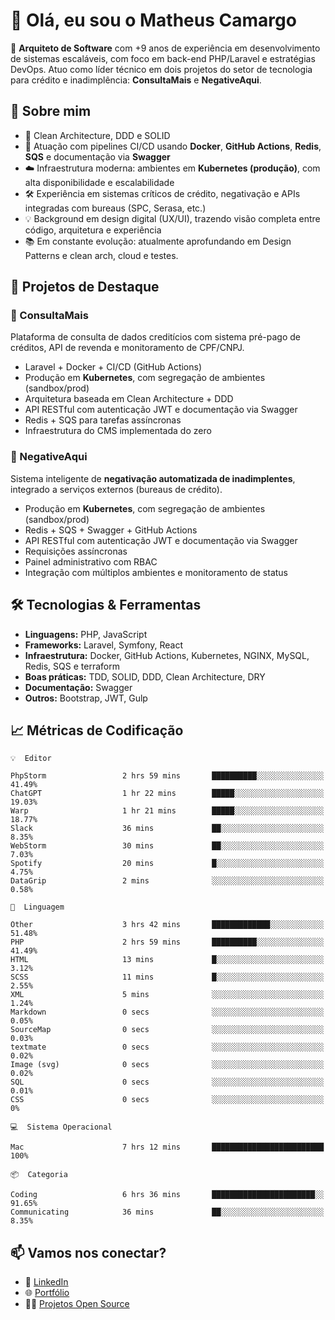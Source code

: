 # 👋 Olá, eu sou o Matheus Camargo

🎯 **Arquiteto de Software** com +9 anos de experiência em desenvolvimento de sistemas escaláveis, com foco em back-end PHP/Laravel e estratégias DevOps. Atuo como líder técnico em dois projetos do setor de tecnologia para crédito e inadimplência: **ConsultaMais** e **NegativeAqui**.

## 🧠 Sobre mim

- 🚀 Clean Architecture, DDD e SOLID
- 🔁 Atuação com pipelines CI/CD usando **Docker**, **GitHub Actions**, **Redis**, **SQS** e documentação via **Swagger**
- ☁️ Infraestrutura moderna: ambientes em **Kubernetes (produção)**, com alta disponibilidade e escalabilidade
- 🛠️ Experiência em sistemas críticos de crédito, negativação e APIs integradas com bureaus (SPC, Serasa, etc.)
- 💡 Background em design digital (UX/UI), trazendo visão completa entre código, arquitetura e experiência
- 📚 Em constante evolução: atualmente aprofundando em Design Patterns e clean arch, cloud e testes.

## 🚧 Projetos de Destaque

### 🔹 ConsultaMais
Plataforma de consulta de dados creditícios com sistema pré-pago de créditos, API de revenda e monitoramento de CPF/CNPJ.

- Laravel + Docker + CI/CD (GitHub Actions)
- Produção em **Kubernetes**, com segregação de ambientes (sandbox/prod)
- Arquitetura baseada em Clean Architecture + DDD
- API RESTful com autenticação JWT e documentação via Swagger
- Redis + SQS para tarefas assíncronas
- Infraestrutura do CMS implementada do zero

### 🔹 NegativeAqui
Sistema inteligente de **negativação automatizada de inadimplentes**, integrado a serviços externos (bureaus de crédito).

- Produção em **Kubernetes**, com segregação de ambientes (sandbox/prod)
- Redis + SQS + Swagger + GitHub Actions
- API RESTful com autenticação JWT e documentação via Swagger
- Requisições assíncronas
- Painel administrativo com RBAC
- Integração com múltiplos ambientes e monitoramento de status

## 🛠️ Tecnologias & Ferramentas

- **Linguagens:** PHP, JavaScript
- **Frameworks:** Laravel, Symfony, React
- **Infraestrutura:** Docker, GitHub Actions, Kubernetes, NGINX, MySQL, Redis, SQS e terraform
- **Boas práticas:** TDD, SOLID, DDD, Clean Architecture, DRY
- **Documentação:** Swagger
- **Outros:** Bootstrap, JWT, Gulp

## 📈 Métricas de Codificação

```text
💡  Editor

PhpStorm                 2 hrs 59 mins       ██████████░░░░░░░░░░░░░░░     41.49%
ChatGPT                  1 hr 22 mins        █████░░░░░░░░░░░░░░░░░░░░     19.03%
Warp                     1 hr 21 mins        █████░░░░░░░░░░░░░░░░░░░░     18.77%
Slack                    36 mins             ██░░░░░░░░░░░░░░░░░░░░░░░      8.35%
WebStorm                 30 mins             ██░░░░░░░░░░░░░░░░░░░░░░░      7.03%
Spotify                  20 mins             █░░░░░░░░░░░░░░░░░░░░░░░░      4.75%
DataGrip                 2 mins              ░░░░░░░░░░░░░░░░░░░░░░░░░      0.58%
```
```text
💬  Linguagem

Other                    3 hrs 42 mins       █████████████░░░░░░░░░░░░     51.48%
PHP                      2 hrs 59 mins       ██████████░░░░░░░░░░░░░░░     41.49%
HTML                     13 mins             █░░░░░░░░░░░░░░░░░░░░░░░░      3.12%
SCSS                     11 mins             █░░░░░░░░░░░░░░░░░░░░░░░░      2.55%
XML                      5 mins              ░░░░░░░░░░░░░░░░░░░░░░░░░      1.24%
Markdown                 0 secs              ░░░░░░░░░░░░░░░░░░░░░░░░░      0.05%
SourceMap                0 secs              ░░░░░░░░░░░░░░░░░░░░░░░░░      0.03%
textmate                 0 secs              ░░░░░░░░░░░░░░░░░░░░░░░░░      0.02%
Image (svg)              0 secs              ░░░░░░░░░░░░░░░░░░░░░░░░░      0.02%
SQL                      0 secs              ░░░░░░░░░░░░░░░░░░░░░░░░░      0.01%
CSS                      0 secs              ░░░░░░░░░░░░░░░░░░░░░░░░░         0%
```
```text
💻  Sistema Operacional

Mac                      7 hrs 12 mins       █████████████████████████       100%
```
```text
📦  Categoria

Coding                   6 hrs 36 mins       ███████████████████████░░     91.65%
Communicating            36 mins             ██░░░░░░░░░░░░░░░░░░░░░░░      8.35%
```

## 📫 Vamos nos conectar?

- 💼 [LinkedIn](https://www.linkedin.com/in/matheuscamargoxavier)
- 🌐 [Portfólio](https://matheuscamargo.co)
- 🧑‍💻 [Projetos Open Source](https://github.com/bymatheus)
